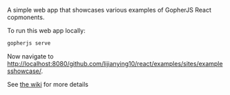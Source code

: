 A simple web app that showcases various examples of GopherJS React copmonents.

To run this web app locally:

```bash
gopherjs serve
```

Now navigate to [http://localhost:8080/github.com/lijianying10/react/examples/sites/examplesshowcase/](http://localhost:8080/github.com/lijianying10/react/examples/sites/examplesshowcase/).

See [the wiki](https://github.com/myitcv/react/wiki) for more details
